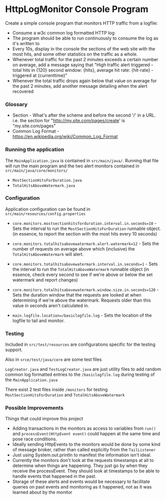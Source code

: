 # HttpLogMonitor Console Program

Create a simple console program that monitors HTTP traffic from a logfile:

* Consume a w3c common log formatted HTTP log 
* The program should be able to run continuously to consume the log as it's written to
* Every 10s, display in the console the sections of the web site with the most hits, and some other statistics on the traffic as a whole.
* Whenever total traffic for the past 2 minutes exceeds a certain number on average, add a message saying that "High traffic alert triggered - total hits in {120} second window: {hits}, average hit rate: {hit-rate} - triggered at {currenttime}"
* Whenever the total traffic drops again below that value on average for the past 2 minutes, add another message detailing when the alert recovered

### Glossary
* Section - What's after the scheme and before the second '/' in a URL. i.e. the section for "http://my.site.com/pages/create' is "my.site.com/pages"
* Common Log Format - https://en.wikipedia.org/wiki/Common_Log_Format

### Running the application
The `MainApplication.java` is contained in `src/main/java/`. Running that file will run the main program and the two alert monitors contained in `src/main/java/core/monitors/`
* `MostSectionHitsForDuration.java`
* `TotalHitsAboveWatermark.java`

### Configuration
Application configuration can be found in `src/main/resources/config.properties`

* `core.monitors.mostsectionhitsforduration.interval.in.seconds=10` - Sets the interval to run the `MostSectionHitsForDuration` runnable object. (in essence, to report the section with the most hits every 10 seconds)

* `core.monitors.totalhitsabovewatermark.alert.watermark=12` - Sets the number of requests on average above which (inclusive) the `TotalHitsAboveWatermark` will alert.
* `core.monitors.totalhitsabovewatermark.interval.in.seconds=1` - Sets the interval to run the `TotalHitsAboveWatermark` runnable object (in essence, check every second to see if we're above or below the set watermark and report changes)
* `core.monitors.totalhitsabovewatermark.window.size.in.seconds=120` - Sets the duration window that the requests are looked at when determining if we're above the watermark. Requests older than this value in seconds aren't calculated in.

* `main.logfile.location=/basiclogfile.log` - Sets the location of the logfile to tail and monitor.

### Testing
Included in `src/test/resources` are configurations specific for the testing support. 

Also in `srce/test/java/core` are some test files

`LogCreator.java` and `TestLogCreator.java` are just utility files to add random common log formatted entries to the `/basiclogfile.log` during testing of the `MainApplication.java`

There exist 2 test files inside `/monitors` for testing `MostSectionHitsForDuration` and `TotalHitsAboveWatermark`

### Possible Improvements

Things that could improve this project
* Adding transactions in the monitors as access to variables from `run()` and `processEvent(HttpEvent event)` could happen at the same time and pose race conditions.
* Ideally sending HttpEvents to the monitors would be done by some kind of message broker, rather than called explicitly from the `TailListener`
* Just using System.out.println to manifest the information isn't ideal.
* Currently the monitors don't look at the requests timestamps at all to determine when things are happening. They just go by when they receive the processEvent. They should look at timestamps to be able to handle events that happened in the past.
* Storage of these alerts and events would be necessary to facilitate queries on past events and monitoring as it happened, not as it was learned about by the monitor
